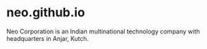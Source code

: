 # neo.github.io
Neo Corporation is an Indian multinational technology company with headquarters in Anjar, Kutch.
